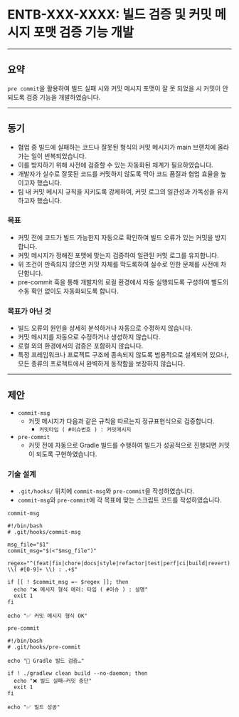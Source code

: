# ENTB-XXX-XXXX: 빌드 검증 및 커밋 메시지 포맷 검증 기능 개발

---
## 요약
`pre commit`을 활용하여 빌드 실패 시와 커밋 메시지 포맷이 잘 못 되었을 시 커밋이 안되도록 검증 기능을 개발하였습니다.

---
## 동기
- 협업 중 빌드에 실패하는 코드나 잘못된 형식의 커밋 메시지가 main 브랜치에 올라가는 일이 반복되었습니다.
- 이를 방지하기 위해 사전에 검증할 수 있는 자동화된 체계가 필요하였습니다.
- 개발자가 실수로 잘못된 코드를 커밋하지 않도록 막아 코드 품질과 협업 효율을 높이고자 했습니다.
- 팀 내 커밋 메시지 규칙을 지키도록 강제하여, 커밋 로그의 일관성과 가독성을 유지하고자 했습니다.

### 목표
- 커밋 전에 코드가 빌드 가능한지 자동으로 확인하여 빌드 오류가 있는 커밋을 방지합니다.
- 커밋 메시지가 정해진 포맷에 맞는지 검증하여 일관된 커밋 로그를 유지합니다.
- 위 조건이 만족되지 않으면 커밋 자체를 막도록하여 실수로 인한 문제를 사전에 차단합니다.
- pre-commit 훅을 통해 개발자의 로컬 환경에서 자동 실행되도록 구성하여 별도의 수동 확인 없이도 자동화되도록 합니다.

### 목표가 아닌 것
- 빌드 오류의 원인을 상세히 분석하거나 자동으로 수정하지 않습니다.
- 커밋 메시지를 자동으로 수정하거나 생성하지 않습니다.
- 로컬 외의 환경에서의 검증은 포함하지 않습니다.
- 특정 프레임워크나 프로젝트 구조에 종속되지 않도록 범용적으로 설계되어 있으나, 모든 종류의 프로젝트에서 완벽하게 동작함을 보장하지 않습니다.



---
## 제안
- `commit-msg`
  - 커밋 메시지가 다음과 같은 규칙을 따르는지 정규표현식으로 검증합니다.
    - `커밋타입 ( #이슈번호 ) : 커밋메시지`
- `pre-commit`
  - 커밋 전에 자동으로 Gradle 빌드를 수행하여 빌드가 성공적으로 진행되면 커밋이 되도록 구현하였습니다.

### 기술 설계
- `.git/hooks/` 위치에 `commit-msg`와 `pre-commit`을 작성하였습니다.
- `commit-msg`와 `pre-commit`에 각 목표에 맞는 스크립트 코드를 작성하였습니다.



`commit-msg`
```shell
#!/bin/bash
# .git/hooks/commit-msg

msg_file="$1"
commit_msg="$(<"$msg_file")"

regex="^(feat|fix|chore|docs|style|refactor|test|perf|ci|build|revert) \\( #[0-9]+ \\) : .+$"

if [[ ! $commit_msg =~ $regex ]]; then
  echo "❌ 메시지 형식 에러: 타입 ( #이슈 ) : 설명"
  exit 1
fi

echo "✅ 커밋 메시지 형식 OK"
```

`pre-commit`
```
#!/bin/bash
# .git/hooks/pre-commit

echo "🔨 Gradle 빌드 검증…"

if ! ./gradlew clean build --no-daemon; then
  echo "❌ 빌드 실패—커밋 중단"
  exit 1
fi

echo "✅ 빌드 성공"

```